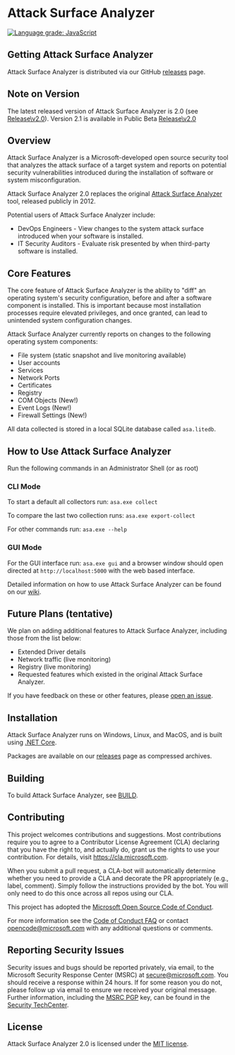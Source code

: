 # Attack Surface Analyzer 
[![Language grade: JavaScript](https://img.shields.io/lgtm/grade/javascript/g/microsoft/AttackSurfaceAnalyzer.svg?logo=lgtm&logoWidth=18)](https://lgtm.com/projects/g/microsoft/AttackSurfaceAnalyzer/context:javascript)
## Getting Attack Surface Analyzer
Attack Surface Analyzer is distributed via our GitHub [releases](https://github.com/Microsoft/AttackSurfaceAnalyzer/releases/latest) page.

## Note on Version
The latest released version of Attack Surface Analyzer is 2.0 (see [Release\v2.0](https://github.com/Microsoft/AttackSurfaceAnalyzer/tree/release/v2.0)).  Version 2.1 is available in Public Beta [Release\v2.0](https://github.com/Microsoft/AttackSurfaceAnalyzer/tree/release/v2.1)

## Overview

Attack Surface Analyzer is a Microsoft-developed open source security tool that analyzes the attack 
surface of a target system and reports on potential security vulnerabilities introduced during
the installation of software or system misconfiguration. 

Attack Surface Analyzer 2.0 replaces the original [Attack Surface Analyzer](https://www.microsoft.com/en-us/download/details.aspx?id=24487) tool, released publicly in 2012.

Potential users of Attack Surface Analyzer include:

* DevOps Engineers - View changes to the system attack surface introduced when your software is installed.
* IT Security Auditors - Evaluate risk presented by when third-party software is installed.

## Core Features

The core feature of Attack Surface Analyzer is the ability to "diff" an operating system's security configuration, 
before and after a software component is installed. This is important because most installation processes require
elevated privileges, and once granted, can lead to unintended system configuration changes.

Attack Surface Analyzer currently reports on changes to the following operating system components:

- File system (static snapshot and live monitoring available)
- User accounts
- Services
- Network Ports
- Certificates
- Registry
- COM Objects (New!)
- Event Logs (New!)
- Firewall Settings (New!)

All data collected is stored in a local SQLite database called `asa.litedb`.

## How to Use Attack Surface Analyzer

Run the following commands in an Administrator Shell (or as root)

### CLI Mode
To start a default all collectors run: ```asa.exe collect```

To compare the last two collection runs: ```asa.exe export-collect```

For other commands run: ```asa.exe --help```

### GUI Mode
For the GUI interface run: ```asa.exe gui``` and a browser window should open directed at ```http://localhost:5000``` with the web based interface.

Detailed information on how to use Attack Surface Analyzer can be found on our
[wiki](https://github.com/Microsoft/AttackSurfaceAnalyzer/wiki).

## Future Plans (tentative)

We plan on adding additional features to Attack Surface Analyzer, including those from the list below: 

- Extended Driver details
- Network traffic (live monitoring)
- Registry (live monitoring)
- Requested features which existed in the original Attack Surface Analyzer.

If you have feedback on these or other features, please
[open an issue](https://github.com/Microsoft/AttackSurfaceAnalyzer/issues).

## Installation

Attack Surface Analyzer runs on Windows, Linux, and MacOS, and is built using [.NET Core](https://dotnet.microsoft.com/).

Packages are available on our [releases](https://github.com/Microsoft/AttackSurfaceAnalyzer/releases) page as compressed archives.

## Building

To build Attack Surface Analyzer, see [BUILD](https://github.com/Microsoft/AttackSurfaceAnalyzer/blob/master/BUILD.md).

## Contributing

This project welcomes contributions and suggestions. Most contributions require you to 
agree to a Contributor License Agreement (CLA) declaring that you have the right to, 
and actually do, grant us the rights to use your contribution. For details, visit 
https://cla.microsoft.com.

When you submit a pull request, a CLA-bot will automatically determine whether you 
need to provide a CLA and decorate the PR appropriately (e.g., label, comment). Simply 
follow the instructions provided by the bot. You will only need to do this once across all 
repos using our CLA.

This project has adopted the
[Microsoft Open Source Code of Conduct](https://opensource.microsoft.com/codeofconduct/).

For more information see the [Code of Conduct FAQ](https://opensource.microsoft.com/codeofconduct/faq/) or
contact [opencode@microsoft.com](mailto:opencode@microsoft.com) with any additional questions or comments.

## Reporting Security Issues

Security issues and bugs should be reported privately, via email, to the Microsoft Security
Response Center (MSRC) at [secure@microsoft.com](mailto:secure@microsoft.com). You should
receive a response within 24 hours. If for some reason you do not, please follow up via
email to ensure we received your original message. Further information, including the
[MSRC PGP](https://technet.microsoft.com/en-us/security/dn606155) key, can be found in
the [Security TechCenter](https://technet.microsoft.com/en-us/security/default).

## License

Attack Surface Analyzer 2.0 is licensed under the
[MIT license](https://github.com/Microsoft/AttackSurfaceAnalyzer/blob/master/LICENSE).


